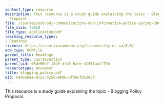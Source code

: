 ```yaml
---
content_type: resource
description: This resource is a study guide explaining the topic - Blogging Policy
  Proposal.
file: /courses/esd-68j-communications-and-information-policy-spring-2006/6e4666eeac2cb2509b068f596f26343d_blogging_policy.pdf
file_size: 73818
file_type: application/pdf
learning_resource_types:
- Readings
license: https://creativecommons.org/licenses/by-nc-sa/4.0/
ocw_type: OCWFile
parent_title: Readings
parent_type: CourseSection
parent_uid: 08de00e7-14d9-dfd8-6aee-d140faaff75b
resourcetype: Document
title: blogging_policy.pdf
uid: 6e4666ee-ac2c-b250-9b06-8f596f26343d
---
```

This resource is a study guide explaining the topic - Blogging Policy Proposal.